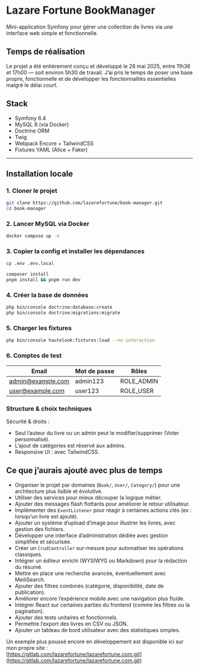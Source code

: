 # Lazare Fortune BookManager

Mini-application Symfony pour gérer une collection de livres via une interface web simple et fonctionnelle.

## Temps de réalisation

Le projet a été entièrement conçu et développé le 28 mai 2025, entre 11h36 et 17h00 — soit environ 5h30 de travail.
J’ai pris le temps de poser une base propre, fonctionnelle et de développer les fonctionnalités essentielles malgré le délai court.

## Stack

- Symfony 6.4
- MySQL 8 (via Docker)
- Doctrine ORM
- Twig
- Webpack Encore + TailwindCSS
- Fixtures YAML (Alice + Faker)

---

## Installation locale

### 1. Cloner le projet

```bash
git clone https://github.com/lazarefortune/book-manager.git
cd book-manager
```

### 2. Lancer MySQL via Docker

```bash
docker compose up -d
```

### 3. Copier la config et installer les dépendances

```bash
cp .env .env.local

composer install
pnpm install && pnpm run dev
```

### 4. Créer la base de données

```bash
php bin/console doctrine:database:create
php bin/console doctrine:migrations:migrate
```

### 5. Charger les fixtures
```bash
php bin/console hautelook:fixtures:load --no-interaction
```

### 6. Comptes de test
| Email                                       | Mot de passe | Rôles       |
| ------------------------------------------- | ------------ | ----------- |
| admin@example.com | admin123     | ROLE\_ADMIN |
| user@example.com  | user123      | ROLE\_USER  |


### Structure & choix techniques

Sécurité & droits :
- Seul l’auteur du livre ou un admin peut le modifier/supprimer (Voter personnalisé).
- L’ajout de catégories est réservé aux admins.
- Responsive UI : avec TailwindCSS.

## Ce que j’aurais ajouté avec plus de temps

- Organiser le projet par domaines (`Book/`, `User/`, `Category/`) pour une architecture plus lisible et évolutive.
- Utiliser des services pour mieux découper la logique métier.
- Ajouter des messages flash flottants pour améliorer le retour utilisateur.
- Implémenter des `EventListener` pour réagir à certaines actions clés (ex : lorsqu’un livre est ajouté).
- Ajouter un système d’upload d’image pour illustrer les livres, avec gestion des fichiers.
- Développer une interface d’administration dédiée avec gestion simplifiée et sécurisée.
- Créer un `CrudController` sur-mesure pour automatiser les opérations classiques.
- Intégrer un éditeur enrichi (WYSIWYG ou Markdown) pour la rédaction du résumé.
- Mettre en place une recherche avancée, éventuellement avec MeiliSearch.
- Ajouter des filtres combinés (catégorie, disponibilité, date de publication).
- Améliorer encore l’expérience mobile avec une navigation plus fluide.
- Intégrer React sur certaines parties du frontend (comme les filtres ou la pagination).
- Ajouter des tests unitaires et fonctionnels.
- Permettre l’export des livres en CSV ou JSON.
- Ajouter un tableau de bord utilisateur avec des statistiques simples.

Un exemple plus poussé encore en développement est disponible ici sur mon propre site :  
[https://gitlab.com/lazarefortune/lazarefortune.com.git](https://gitlab.com/lazarefortune/lazarefortune.com.git)
